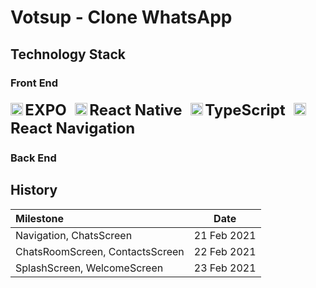 # Votsup - Clone WhatsApp
## Technology Stack
### Front End
#### <img src="https://seeklogo.com/images/E/expo-logo-01BB2BCFC3-seeklogo.com.png" alt="drawing" width="20"/> <font size=5>EXPO</font>&nbsp;&nbsp;&nbsp;&nbsp;<img src="https://seeklogo.com/images/R/react-logo-7B3CE81517-seeklogo.com.png" alt="drawing" width="20"/> <font size=5 align=center>React Native</font>&nbsp;&nbsp;&nbsp;&nbsp;<img src="https://seeklogo.com/images/T/typescript-logo-B29A3F462D-seeklogo.com.png" alt="drawing" width="20"/> <font size=5 align=center>TypeScript</font>&nbsp;&nbsp;&nbsp;&nbsp;<img src="https://reactnavigation.org/img/spiro.svg" alt="drawing" width="20"/> <font size=5 align=center>React Navigation</font>
### Back End

## History
| Milestone | Date |
|:------------- |:-------------:|
| Navigation, ChatsScreen|21 Feb 2021|
| ChatsRoomScreen, ContactsScreen|22 Feb 2021|
| SplashScreen, WelcomeScreen |23 Feb 2021|





 

